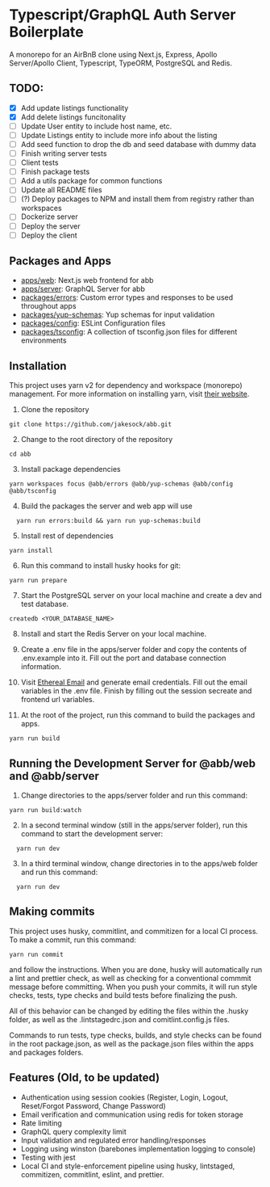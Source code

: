 # Typescript/GraphQL Auth Server Boilerplate

A monorepo for an AirBnB clone using Next.js, Express, Apollo Server/Apollo Client, Typescript, TypeORM, PostgreSQL and Redis.

## TODO:

- [x] Add update listings functionality
- [x] Add delete listings funcitonality
- [ ] Update User entity to include host name, etc.
- [ ] Update Listings entity to include more info about the listing
- [ ] Add seed function to drop the db and seed database with dummy data
- [ ] Finish writing server tests
- [ ] Client tests
- [ ] Finish package tests
- [ ] Add a utils package for common functions
- [ ] Update all README files
- [ ] (?) Deploy packages to NPM and install them from registry rather than workspaces
- [ ] Dockerize server
- [ ] Deploy the server
- [ ] Deploy the client

## Packages and Apps

- [apps/web](https://github.com/jakesock/abb/tree/main/apps/server#readme): Next.js web frontend for abb
- [apps/server](https://github.com/jakesock/abb/tree/main/apps/server#readme): GraphQL Server for abb
- [packages/errors](https://github.com/jakesock/abb/tree/main/packages/errors#readme): Custom error types and responses to be used throughout apps
- [packages/yup-schemas](https://github.com/jakesock/abb/tree/main/packages/yup-schemas#readme): Yup schemas for input validation
- [packages/config](https://github.com/jakesock/abb/tree/main/packages/config#readme): ESLint Configuration files
- [packages/tsconfig](https://github.com/jakesock/abb/tree/main/packages/tsconfig#readme): A collection of tsconfig.json files for different environments

## Installation

This project uses yarn v2 for dependency and workspace (monorepo) management. For more information on installing yarn, visit [their website](https://yarnpkg.com/getting-started/install).

1. Clone the repository

```
git clone https://github.com/jakesock/abb.git
```

2. Change to the root directory of the repository

```
cd abb
```

3. Install package dependencies

```
yarn workspaces focus @abb/errors @abb/yup-schemas @abb/config @abb/tsconfig
```

4. Build the packages the server and web app will use

```
  yarn run errors:build && yarn run yup-schemas:build
```

5. Install rest of dependencies

```
yarn install
```

6. Run this command to install husky hooks for git:

```
yarn run prepare
```

7. Start the PostgreSQL server on your local machine and create a dev and test database.

```
createdb <YOUR_DATABASE_NAME>
```

8. Install and start the Redis Server on your local machine.

9. Create a .env file in the apps/server folder and copy the contents of .env.example into it. Fill out the port and database connection information.

10. Visit [Ethereal Email](https://ethereal.email) and generate email credentials. Fill out the email variables in the .env file. Finish by filling out the session secreate and frontend url variables.

11. At the root of the project, run this command to build the packages and apps.

```
yarn run build
```

## Running the Development Server for @abb/web and @abb/server

1. Change directories to the apps/server folder and run this command:

```
yarn run build:watch
```

2. In a second terminal window (still in the apps/server folder), run this command to start the development server:

```
  yarn run dev
```

3. In a third terminal window, change directories in to the apps/web folder and run this command:

```
  yarn run dev
```

## Making commits

This project uses husky, commitlint, and commitizen for a local CI process. To make a commit, run this command:

```
yarn run commit
```

and follow the instructions. When you are done, husky will automatically run a lint and prettier check, as well as checking for a conventional commmit message before committing. When you push your commits, it will run style checks, tests, type checks and build tests before finalizing the push.

All of this behavior can be changed by editing the files within the .husky folder, as well as the .lintstagedrc.json and comitlint.config.js files.

Commands to run tests, type checks, builds, and style checks can be found in the root package.json, as well as the package.json files within the apps and packages folders.

## Features (Old, to be updated)

- Authentication using session cookies (Register, Login, Logout, Reset/Forgot Password, Change Password)
- Email verification and communication using redis for token storage
- Rate limiting
- GraphQL query complexity limit
- Input validation and regulated error handling/responses
- Logging using winston (barebones implementation logging to console)
- Testing with jest
- Local CI and style-enforcement pipeline using husky, lintstaged, commitizen, commitlint, eslint, and prettier.
